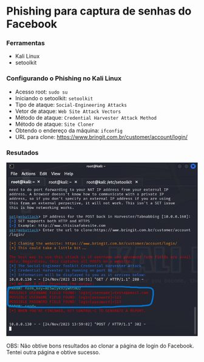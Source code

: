 # Phishing para captura de senhas do Facebook

### Ferramentas

- Kali Linux
- setoolkit

### Configurando o Phishing no Kali Linux

- Acesso root: ``` sudo su ```
- Iniciando o setoolkit: ``` setoolkit ```
- Tipo de ataque: ``` Social-Engineering Attacks ```
- Vetor de ataque: ``` Web Site Attack Vectors ```
- Método de ataque: ```Credential Harvester Attack Method ```
- Método de ataque: ``` Site Cloner ```
- Obtendo o endereço da máquina: ``` ifconfig ```
- URL para clone: https://www.bringit.com.br/customer/account/login/

### Resutados

![Alt text](./Screenshot_2023-11-24_14_00_46.png)

OBS: Não obtive bons resultados ao clonar a página de login do Facebook. Tentei outra página e obtive sucesso.
